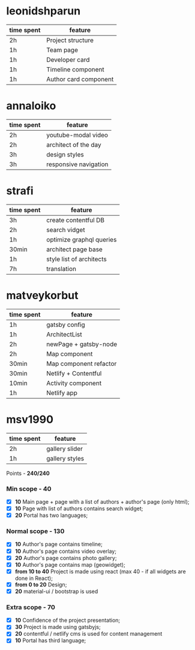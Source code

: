 # leonidshparun
| time spent  | feature |
| ------------| ----- |
| 2h  | Project structure  |
| 1h  | Team page  |
| 1h  | Developer card  |
| 1h  | Timeline component  |
| 1h  | Author card component  |

# annaloiko
| time spent  | feature |
| ------------| ----- |
| 2h  | youtube-modal video   |
| 2h  | architect of the day  |
| 3h  | design styles |
| 3h  | responsive navigation  |

# strafi
| time spent  | feature |
| ------------| ----- |
| 3h  | create contentful DB   |
| 2h  | search vidget  |
| 1h  | optimize graphql queries |
| 30min  | architect page base  |
| 1h  | style list of architects  |
| 7h | translation  |

# matveykorbut
| time spent  | feature |
| ------------| ----- |
| 1h  | gatsby config   |
| 1h  | ArchitectList  |
| 2h  | newPage + gatsby-node |
| 2h  | Map component  |
| 30min | Map component refactor  |
| 30min | Netlify + Contentful  |
| 10min | Activity component  |
| 1h  | Netlify app  |

# msv1990
| time spent  | feature |
| ------------| ----- |
| 2h  | gallery slider   |
| 1h  | gallery styles |


Points - **240/240**

### Min scope - **40**
- [X] **10** Main page + page with a list of authors + author's page (only html);
- [X] **10** Page with list of authors contains search widget;
- [X] **20** Portal has two languages;

### Normal scope - **130**
- [X] **10** Author's page contains timeline;
- [X] **10** Author's page contains video overlay;
- [X] **20** Author's page contains photo gallery;
- [X] **10** Author's page contains map (geowidget);
- [X] **from 10 to 40** Project is made using react (max 40 - if all widgets are done in React);
- [X] **from 0 to 20** Design;
- [X] **20** material-ui / bootstrap is used 

### Extra scope - **70**
- [X] **10** Confidence of the project presentation;
- [X] **30** Project is made using gatsbyjs;
- [X] **20** contentful / netlify cms is used for content management
- [X] **10** Portal has third language;
